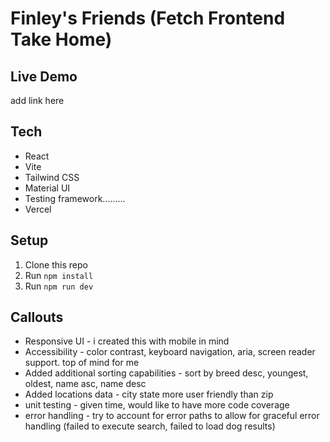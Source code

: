 # Finley's Friends (Fetch Frontend Take Home)

## Live Demo
add link here

## Tech
- React
- Vite
- Tailwind CSS
- Material UI
- Testing framework.........
- Vercel

## Setup
1. Clone this repo
2. Run `npm install`
3. Run `npm run dev`

## Callouts
- Responsive UI - i created this with mobile in mind
- Accessibility - color contrast, keyboard navigation, aria, screen reader support. top of mind for me
- Added additional sorting capabilities - sort by breed desc, youngest, oldest, name asc, name desc
- Added locations data - city state more user friendly than zip
- unit testing - given time, would like to have more code coverage
- error handling - try to account for error paths to allow for graceful error handling (failed to execute search, failed to load dog results)